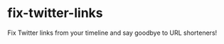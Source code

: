 fix-twitter-links
=================

Fix Twitter links from your timeline and say goodbye to URL shorteners!

